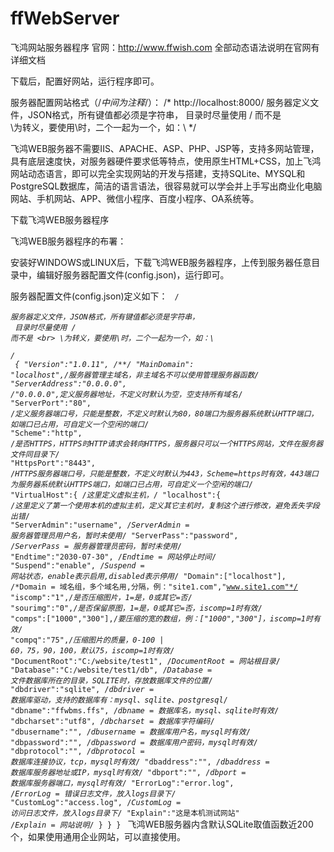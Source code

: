 # ffWebServer
飞鸿网站服务器程序
官网：http://www.ffwish.com 
全部动态语法说明在官网有详细文档

下载后，配置好网站，运行程序即可。

服务器配置网站格式（/*中间为注释*/）：
/*
http://localhost:8000/
服务器定义文件，JSON格式，所有键值都必须是字符串，
目录时尽量使用 / 而不是 \
\为转义，要使用\时，二个一起为一个，如：\\
*/

飞鸿WEB服务器不需要IIS、APACHE、ASP、PHP、JSP等，支持多网站管理，具有底层速度快，对服务器硬件要求低等特点，使用原生HTML+CSS，加上飞鸿网站动态语言，即可以完全实现网站的开发与搭建，支持SQLite、MYSQL和PostgreSQL数据库，简洁的语言语法，很容易就可以学会并上手写出商业化电脑网站、手机网站、APP、微信小程序、百度小程序、OA系统等。

下载飞鸿WEB服务器程序

飞鸿WEB服务器程序的布署：

安装好WINDOWS或LINUX后，下载飞鸿WEB服务器程序，上传到服务器任意目录中，编辑好服务器配置文件(config.json)，运行即可。

服务器配置文件(config.json)定义如下：
<code>
/*<br>
服务器定义文件，JSON格式，所有键值都必须是字符串，<br>
	目录时尽量使用 / 而不是 \<br>
	\为转义，要使用\时，二个一起为一个，如：\\<br>
*/<br>
{
	"Version":"1.0.11", /**/
	"MainDomain": "localhost",/*服务器管理主域名，非主域名不可以使用管理服务器函数*/
	"ServerAddress":"0.0.0.0", /*"0.0.0.0",定义服务器地址，不定义时默认为空，空支持所有域名*/
	"ServerPort":"80", /*定义服务器端口号，只能是整数，不定义时默认为80，80端口为服务器系统默认HTTP端口，如端口已占用，可自定义一个空闲的端口*/
	"Scheme":"http", /*是否HTTPS，HTTPS时HTTP请求会转向HTTPS，服务器只可以一个HTTPS网站，文件在服务器文件同目录下*/
	"HttpsPort":"8443", /*HTTPS服务器端口号，只能是整数，不定义时默认为443，Scheme=https时有效，443端口为服务器系统默认HTTPS端口，如端口已占用，可自定义一个空闲的端口*/
	"VirtualHost":{ /*这里定义虚拟主机，*/
		"localhost":{ /*这里定义了第一个使用本机的虚拟主机，定义其它主机时，复制这个进行修改，避免丢失字段出错*/
			"ServerAdmin":"username", /*ServerAdmin = 服务器管理员用户名，暂时未使用*/
			"ServerPass":"password", /*ServerPass = 服务器管理员密码，暂时未使用*/
			"Endtime":"2030-07-30", /*Endtime = 网站停止时间*/
			"Suspend":"enable", /*Suspend = 网站状态，enable表示启用,disabled表示停用*/
			"Domain":["localhost"], /*Domain = 域名组，多个域名用,分隔，例："site1.com","www.site1.com"*/
			"iscomp":"1",/*是否压缩图片，1=是，0或其它=否*/
			"sourimg":"0",/*是否保留原图，1=是，0或其它=否，iscomp=1时有效*/
			"comps":["1000","300"],/*要压缩的宽的数组，例：["1000","300"]，iscomp=1时有效*/
			"compq":"75",/*压缩图片的质量，0-100 | 60，75，90，100，默认75，iscomp=1时有效*/
			"DocumentRoot":"C:/website/test1", /*DocumentRoot = 网站根目录*/
			"Database":"C:/website/test1/db", /*Database = 文件数据库所在的目录，SQLITE时，存放数据库文件的位置*/
			"dbdriver":"sqlite", /*dbdriver = 数据库驱动，支持的数据库有：mysql、sqlite、postgresql*/
			"dbname":"ffwbms.ffs", /*dbname = 数据库名，mysql、sqlite时有效*/
			"dbcharset":"utf8", /*dbcharset = 数据库字符编码*/
			"dbusername":"", /*dbusername = 数据库用户名，mysql时有效*/
			"dbpassword":"", /*dbpassword = 数据库用户密码，mysql时有效*/
			"dbprotocol":"", /*dbprotocol = 数据库连接协议，tcp，mysql时有效*/
			"dbaddress":"", /*dbaddress = 数据库服务器地址或IP，mysql时有效*/
			"dbport":"", /*dbport = 数据库服务器端口，mysql时有效*/
			"ErrorLog":"error.log", /*ErrorLog = 错误日志文件，放入logs目录下*/
			"CustomLog":"access.log", /*CustomLog = 访问日志文件，放入logs目录下*/
			"Explain":"这是本机测试网站" /*Explain = 网站说明*/
		}
	}
}
</code>
飞鸿WEB服务器内含默认SQLite取值函数近200个，如果使用通用企业网站，可以直接使用。


